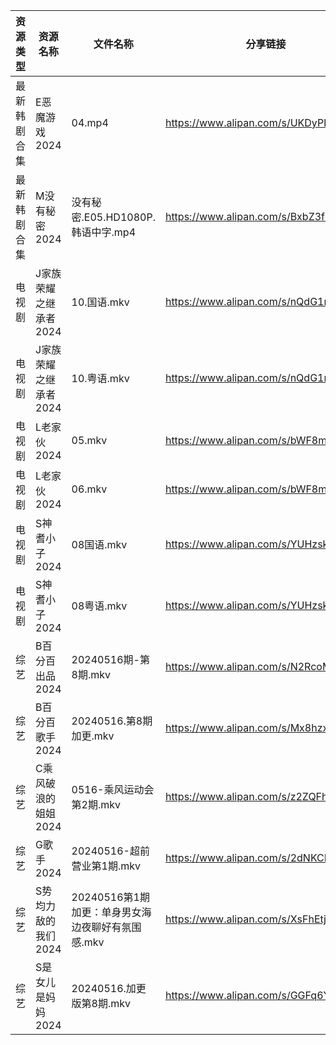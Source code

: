 | 资源类型   | 资源名称          | 文件名称                            | 分享链接                                 | 更新时间                |
| ------ | ------------- | ------------------------------- | ------------------------------------ | ------------------- |
| 最新韩剧合集 | E恶魔游戏2024     | 04.mp4                          | https://www.alipan.com/s/UKDyPbTuTjh | 2024-05-16 16:05:35 |
| 最新韩剧合集 | M没有秘密2024     | 没有秘密.E05.HD1080P.韩语中字.mp4       | https://www.alipan.com/s/BxbZ3fCPnfq | 2024-05-16 00:05:53 |
| 电视剧    | J家族荣耀之继承者2024 | 10.国语.mkv                       | https://www.alipan.com/s/nQdG1mVtEPN | 2024-05-16 14:08:58 |
| 电视剧    | J家族荣耀之继承者2024 | 10.粤语.mkv                       | https://www.alipan.com/s/nQdG1mVtEPN | 2024-05-16 14:08:58 |
| 电视剧    | L老家伙2024      | 05.mkv                          | https://www.alipan.com/s/bWF8muEKVZh | 2024-05-16 10:00:06 |
| 电视剧    | L老家伙2024      | 06.mkv                          | https://www.alipan.com/s/bWF8muEKVZh | 2024-05-16 10:00:06 |
| 电视剧    | S神耆小子2024     | 08国语.mkv                        | https://www.alipan.com/s/YUHzska9nMA | 2024-05-16 00:06:49 |
| 电视剧    | S神耆小子2024     | 08粤语.mkv                        | https://www.alipan.com/s/YUHzska9nMA | 2024-05-16 00:06:49 |
| 综艺     | B百分百出品2024    | 20240516期-第8期.mkv               | https://www.alipan.com/s/N2RcoMVTDZC | 2024-05-16 14:11:05 |
| 综艺     | B百分百歌手2024    | 20240516.第8期加更.mkv              | https://www.alipan.com/s/Mx8hzxySwye | 2024-05-16 14:11:08 |
| 综艺     | C乘风破浪的姐姐2024  | 0516-乘风运动会第2期.mkv               | https://www.alipan.com/s/z2ZQFhKX5nR | 2024-05-16 14:11:11 |
| 综艺     | G歌手2024       | 20240516-超前营业第1期.mkv            | https://www.alipan.com/s/2dNKCR1mK3D | 2024-05-16 14:11:24 |
| 综艺     | S势均力敌的我们2024  | 20240516第1期加更：单身男女海边夜聊好有氛围感.mkv | https://www.alipan.com/s/XsFhEtje2h7 | 2024-05-16 14:12:01 |
| 综艺     | S是女儿是妈妈2024   | 20240516.加更版第8期.mkv             | https://www.alipan.com/s/GGFq6YSak3R | 2024-05-16 14:12:04 |
